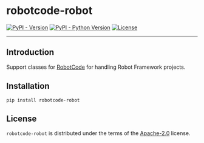 # robotcode-robot

[![PyPI - Version](https://img.shields.io/pypi/v/robotcode-robot.svg)](https://pypi.org/project/robotcode-robot)
[![PyPI - Python Version](https://img.shields.io/pypi/pyversions/robotcode-robot.svg)](https://pypi.org/project/robotcode-robot)
[![License](https://img.shields.io/github/license/robotcodedev/robotcode?style=flat&logo=apache)](https://github.com/robotcodedev/robotcode/blob/master/LICENSE.txt)

-----

## Introduction

Support classes for [RobotCode](https://robotcode.io) for handling Robot Framework projects.

## Installation

```console
pip install robotcode-robot
```

## License

`robotcode-robot` is distributed under the terms of the [Apache-2.0](https://spdx.org/licenses/Apache-2.0.html) license.
